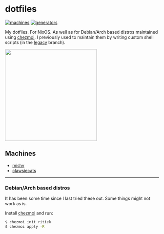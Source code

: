 # dotfiles

[![machines](https://img.shields.io/github/actions/workflow/status/ritiek/dotfiles/machines.yml?label=machines&color=027148)](https://github.com/ritiek/dotfiles/actions/workflows/machines.yml)
[![generators](https://img.shields.io/github/actions/workflow/status/ritiek/dotfiles/generators.yml?label=generators&color=027148)](https://github.com/ritiek/dotfiles/actions/workflows/generators.yml)

My dotfiles. For NixOS. As well as for Debian/Arch based distros maintained using
[chezmoi](https://www.chezmoi.io/). I previously used to maintain them by writing
custom shell scripts (in the [legacy](https://github.com/ritiek/dotfiles/tree/legacy) branch).

<img src="https://i.imgur.com/kswC7UA.png" width="300">

## Machines

- [mishy](/machines/mishy)
- [clawsiecats](/machines/clawsiecats)

--------------------

### Debian/Arch based distros

It has been some time since I last tried these out. Some things might not work as is.

Install [chezmoi](https://www.chezmoi.io/install/) and run:
```sh
$ chezmoi init ritiek
$ chezmoi apply -R
```
